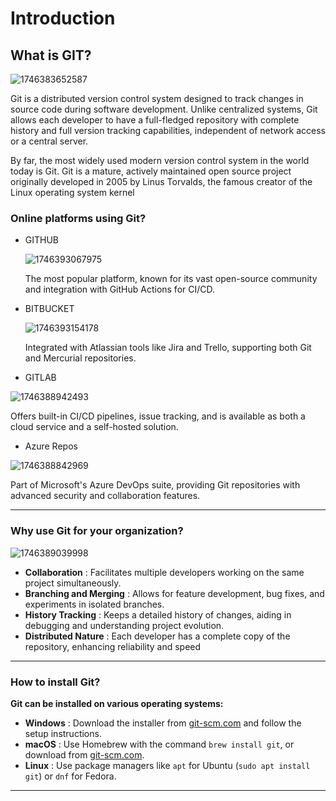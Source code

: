 # Introduction

## What is GIT?

![1746383652587](1746383652587.png)

Git is a distributed version control system designed to track changes in source code during software development. Unlike centralized systems, Git allows each developer to have a full-fledged repository with complete history and full version tracking capabilities, independent of network access or a central server.

By far, the most widely used modern version control system in the world today is Git. Git is a mature, actively maintained open source project originally developed in 2005 by Linus Torvalds, the famous creator of the Linux operating system kernel

### Online platforms using Git?

* GITHUB

  ![1746393067975](1746393067975.png)

  The most popular platform, known for its vast open-source community and integration with GitHub Actions for CI/CD.
* BITBUCKET

  ![1746393154178](1746393154178.png)

  Integrated with Atlassian tools like Jira and Trello, supporting both Git and Mercurial repositories.
* GITLAB

![1746388942493](1746388942493.png)

Offers built-in CI/CD pipelines, issue tracking, and is available as both a cloud service and a self-hosted solution.

* Azure Repos

![1746388842969](1746388842969.png)

Part of Microsoft's Azure DevOps suite, providing Git repositories with advanced security and collaboration features.

---

### Why use Git for your organization?

![1746389039998](1746389039998.png)

* **Collaboration** : Facilitates multiple developers working on the same project simultaneously.
* **Branching and Merging** : Allows for feature development, bug fixes, and experiments in isolated branches.
* **History Tracking** : Keeps a detailed history of changes, aiding in debugging and understanding project evolution.
* **Distributed Nature** : Each developer has a complete copy of the repository, enhancing reliability and speed

---

### How to install Git?

**Git can be installed on various operating systems:**

* **Windows** : Download the installer from [git-scm.com](https://git-scm.com/download/win) and follow the setup instructions.
* **macOS** : Use Homebrew with the command `brew install git`, or download from [git-scm.com](https://git-scm.com/download/mac).
* **Linux** : Use package managers like `apt` for Ubuntu (`sudo apt install git`) or `dnf` for Fedora.

---